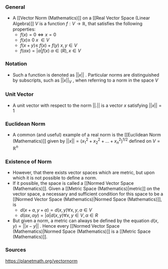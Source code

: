 ### General
- A [[Vector Norm (Mathematics)]] on a [[Real Vector Space (Linear Algebra)]] $V$ is a function $f:V \rightarrow \mathbb{R}$, that satisfies the following properties:
	- $f(x) = 0 \Leftrightarrow x=0$
	- $f(x) \geq\  0\ x\ \in V$
	- $f(x+y) \leq\ f(x) + f(y)\  x,y \in V$
	- $f(\alpha x) = |\alpha| f(x)\ \alpha \in \mathbb(R), x\in V$

### Notation
- Such a function is denoted as  $|| x ||$ . Particular norms are distinguished by subscripts, such as  $|| x ||_V$ , when referring to a norm in the space $V$

### Unit Vector
- A unit vector with respect to the norm $||.||$  is a vector $x$ satisfying $||x||=1$

### Euclidean Norm
- A common (and useful) example of a real norm is the [[Euclidean Norm (Mathematics)]] given by $||x||=(x_1^2+x_2^2+...+x_n^2)^{1/2}$ defined on $V=\mathbb{R}^n$


### Existence of Norm
 - However, that there exists vector spaces which are metric, but upon which it is not possible to define a norm. 
 - If it possible, the space is called a [[Normed Vector Space (Mathematics)]]. Given a [[Metric Space (Mathematics)|metric]] on the vector space, a necessary and sufficient condition for this space to be a [[Normed Vector Space (Mathematics)|Normed Space (Mathematics)]], is
	 - $d ( x + a , y + a ) = d ( x , y ) ∀ x , y , a ∈ V$ 
	 - $d ( α x , α y ) = | α | d ( x , y ) ∀ x , y ∈ V , α ∈ R$
 - But given a norm, a metric can always be defined by the equation  $d ( x , y ) = || x − y ||$ . Hence every [[Normed Vector Space (Mathematics)|Normed Space (Mathematics)]] is a [[Metric Space (Mathematics)]].



### Sources
https://planetmath.org/vectornorm